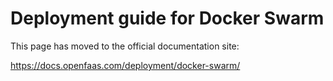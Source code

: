# Deployment guide for Docker Swarm

This page has moved to the official documentation site:

https://docs.openfaas.com/deployment/docker-swarm/
